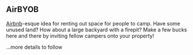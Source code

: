 ## AirBYOB

[Airbnb](https://www.airbnb.com)-esque idea for renting out space for people
to camp.  Have some unused land?  How about a large backyard with a firepit?
Make a few bucks here and there by inviting fellow campers onto your property!

...more details to follow
